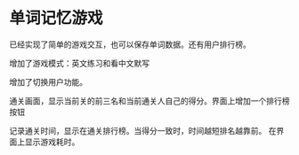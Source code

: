 # 单词记忆游戏
已经实现了简单的游戏交互，也可以保存单词数据。还有用户排行榜。

增加了游戏模式：英文练习和看中文默写

增加了切换用户功能。

通关画面，显示当前关的前三名和当前通关人自己的得分。界面上增加一个排行榜按钮

记录通关时间，显示在通关排行榜。当得分一致时，时间越短排名越靠前。
在界面上显示游戏耗时。
